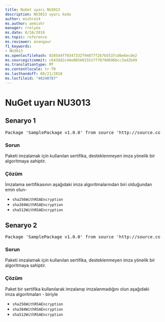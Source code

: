 ```yaml
---
title: NuGet uyarı NU3013
description: NU3013 uyarı kodu
author: mishra14
ms.author: anmishr
manager: rrelyea
ms.date: 8/16/2018
ms.topic: reference
ms.reviewer: anangaur
f1_keywords:
- NU3013
ms.openlocfilehash: 0285d4f70347332f94877f2b7b5537cd6e6ecde2
ms.sourcegitcommit: c643dd2c44e085601551ff7079d696bcc3ad2b49
ms.translationtype: MT
ms.contentlocale: tr-TR
ms.lasthandoff: 08/21/2018
ms.locfileid: "40248787"
---
```

# <a name="nuget-warning-nu3013"></a>NuGet uyarı NU3013

## <a name="scenario-1"></a>Senaryo 1

<pre>Package 'SamplePackage v1.0.0' from source 'http://source.com/index.json': The signing certificate has an unsupported signature algorithm.</pre>

### <a name="issue"></a>Sorun

Paketi imzalamak için kullanılan sertifika, desteklenmeyen imza yönelik bir algoritmaya sahiptir.


### <a name="solution"></a>Çözüm

İmzalama sertifikasının aşağıdaki imza algoritmalarından biri olduğundan emin olun- 
* `sha256WithRSAEncryption`
* `sha384WithRSAEncryption`
* `sha512WithRSAEncryption`



## <a name="scenario-2"></a>Senaryo 2

<pre>Package 'SamplePackage v1.0.0' from source 'http://source.com/index.json': The primary signature's certificate has an unsupported signature algorithm.</pre>

### <a name="issue"></a>Sorun

Paketi imzalamak için kullanılan sertifika, desteklenmeyen imza yönelik bir algoritmaya sahiptir.


### <a name="solution"></a>Çözüm

Paket bir sertifika kullanılarak imzalanıp imzalanmadığını olun aşağıdaki imza algoritmaları - biriyle 
* `sha256WithRSAEncryption`
* `sha384WithRSAEncryption`
* `sha512WithRSAEncryption`


